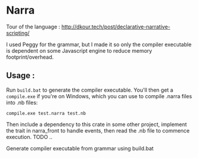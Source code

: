 # Narra
Tour of the language : 
http://dkour.tech/post/declarative-narrative-scripting/

I used Peggy for the grammar, but I made it so only the compiler executable is dependent on some Javascript engine to reduce memory footprint/overhead. 

## Usage :
Run `build.bat` to generate the compiler executable.
You'll then get a `compile.exe` if you're on Windows, which you can use to compile .narra files into .nb files: 
```
compile.exe test.narra test.nb
```
Then include a dependency to this crate in some other project, implement the trait in narra_front to handle events, then read the .nb file to commence execution.
TODO ..

Generate compiler executable from grammar using build.bat

